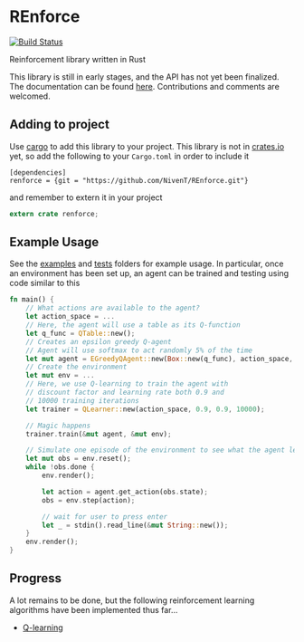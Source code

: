 # REnforce
[![Build Status](https://travis-ci.org/NivenT/REnforce.svg?branch=master)](https://travis-ci.org/NivenT/REnforce)

Reinforcement library written in Rust

This library is still in early stages, and the API has not yet been finalized. The documentation can be found [here](http://nivent.github.io/doc/renforce). Contributions and comments are welcomed.

## Adding to project
Use [cargo](http://doc.crates.io/guide.html) to add this library to your project. This library is not in [crates.io](https://crates.io/) yet, so add the following to your `Cargo.toml` in order to include it
```
[dependencies]
renforce = {git = "https://github.com/NivenT/REnforce.git"}
```
and remember to extern it in your project
```Rust
extern crate renforce;
```

## Example Usage
See the [examples](https://github.com/NivenT/REnforce/tree/master/examples) and [tests](https://github.com/NivenT/REnforce/tree/master/tests) folders for example usage.
In particular, once an environment has been set up, an agent can be trained and testing using code similar to this

```Rust
fn main() {
	// What actions are available to the agent?
	let action_space = ...
	// Here, the agent will use a table as its Q-function
	let q_func = QTable::new();
	// Creates an epsilon greedy Q-agent
	// Agent will use softmax to act randomly 5% of the time
	let mut agent = EGreedyQAgent::new(Box::new(q_func), action_space, 0.05, Softmax::new(1.0));
    // Create the environment
	let mut env = ...
	// Here, we use Q-learning to train the agent with
	// discount factor and learning rate both 0.9 and
	// 10000 training iterations
	let trainer = QLearner::new(action_space, 0.9, 0.9, 10000);

	// Magic happens
	trainer.train(&mut agent, &mut env);

	// Simulate one episode of the environment to see what the agent learned
	let mut obs = env.reset();
	while !obs.done {
		env.render();

		let action = agent.get_action(obs.state);
		obs = env.step(action);

        // wait for user to press enter
		let _ = stdin().read_line(&mut String::new());
	}
	env.render();
}
```

## Progress
A lot remains to be done, but the following reinforcement learning algorithms have been implemented thus far...

* [Q-learning](https://www.wikiwand.com/en/Q-learning)
